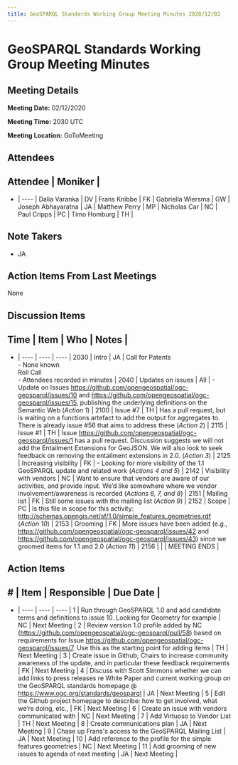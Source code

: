 ```yaml
---
title: GeoSPARQL Standards Working Group Meeting Minutes 2020/12/02
---
```

# GeoSPARQL Standards Working Group Meeting Minutes
## Meeting Details

**Meeting Date:** 02/12/2020

**Meeting Time:** 2030 UTC

**Meeting Location:** GoToMeeting  

## Attendees
Attendee | Moniker |
---
- | ---- |
Dalia Varanka | DV |
Frans Knibbe | FK |
Gabriella Wiersma | GW |
Joseph Abhayaratna | JA |
Matthew Perry | MP |
Nicholas Car | NC |
Paul Cripps | PC |
Timo Homburg | TH |

## Note Takers
- JA

## Action Items From Last Meetings
None

## Discussion Items
Time | Item | Who | Notes |
---
- | ---- | ---- | ---- |
2030 | Intro | JA | Call for Patents <BR/> - None known <BR/> Roll Call <BR/> - Attendees recorded in minutes |
2040 | Updates on issues | All | - Update on Issues https://github.com/opengeospatial/ogc-geosparql/issues/10 and https://github.com/opengeospatial/ogc-geosparql/issues/15, publishing the underlying definitions on the Semantic Web (*Action 1*) |
2100 | Issue #7 | TH | Has a pull request, but is waiting on a functions artefact to add the output for aggregates to. <BR/> There is already issue #56 that aims to address these (*Action 2*) |
2115 | Issue #1 | TH | Issue https://github.com/opengeospatial/ogc-geosparql/issues/1 has a pull request. Discussion suggests we will not add the Entailment Extensions for GeoJSON. We will also look to seek feedback on removing the entailment extensions in 2.0. (*Action 3*) |
2125 | Increasing visibility | FK | - Looking for more visibility of the 1.1 GeoSPARQL update and related work (*Actions 4 and 5*) |
2142 | Visibility with vendors | NC | Want to ensure that vendors are aware of our activities, and provide input. We’d like somewhere where we vendor involvement/awareness is recorded (*Actions 6, 7, and 8*) |
2151 | Mailing list | FK | Still some issues with the mailing list (*Action 9*) |
2152 | Scope | PC | Is this file in scope for this activity: http://schemas.opengis.net/sf/1.0/simple_features_geometries.rdf (*Action 10*) |
2153 | Grooming | FK | More issues have been added (e.g., https://github.com/opengeospatial/ogc-geosparql/issues/42 and https://github.com/opengeospatial/ogc-geosparql/issues/43) since we groomed items for 1.1 and 2.0 (*Action 11*) |
2156 | | | MEETING ENDS |

## Action Items
\# | Item | Responsible | Due Date |
---
- | ---- | ---- | ---- |
1 | Run through GeoSPARQL 1.0 and add candidate terms and definitions to issue 10. Looking for Geometry for example | NC | Next Meeting |
2 | Review version 1.0 profile added by NC (https://github.com/opengeospatial/ogc-geosparql/pull/58) based on requirements for Issue https://github.com/opengeospatial/ogc-geosparql/issues/7. Use this as the starting point for adding items | TH | Next Meeting |
3 | Create issue in Github; Chairs to increase community awareness of the update, and in particular these feedback requirements | FK | Next Meeting |
4 | Discuss with Scott Simmons whether we can add links to press releases re White Paper and current working group on the GeoSPARQL standards homepage @ https://www.ogc.org/standards/geosparql | JA | Next Meeting |
5 | Edit the Github project homepage to describe: how to get involved, what we’re doing, etc., | FK | Next Meeting |
6 | Create an issue with vendors communicated with | NC | Next Meeting |
7 | Add Virtuoso to Vendor List | TH | Next Meeting |
8 | Create communications plan | JA | Next Meeting |
9 | Chase up Frans's access to the GeoSPARQL Mailing List | JA | Next Meeting |
10 | Add reference to the profile for the simple features geometries | NC | Next Meeting |
11 | Add grooming of new issues to agenda of next meeting | JA | Next Meeting |
